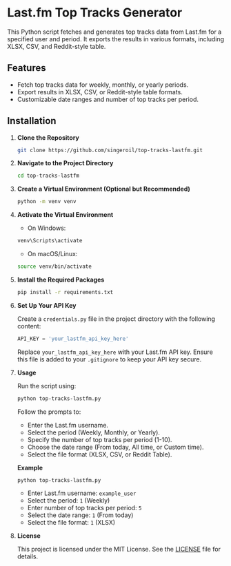 # Last.fm Top Tracks Generator

This Python script fetches and generates top tracks data from Last.fm for a specified user and period. It exports the results in various formats, including XLSX, CSV, and Reddit-style table.

## Features

- Fetch top tracks data for weekly, monthly, or yearly periods.
- Export results in XLSX, CSV, or Reddit-style table formats.
- Customizable date ranges and number of top tracks per period.

## Installation

1. **Clone the Repository**

    ```bash
    git clone https://github.com/singeroil/top-tracks-lastfm.git
    ```
    
2. **Navigate to the Project Directory**

    ```bash
    cd top-tracks-lastfm
    ```
    
3. **Create a Virtual Environment (Optional but Recommended)**

    ```bash
    python -m venv venv
    ```
    
4. **Activate the Virtual Environment**

    - On Windows:
    ```bash
    venv\Scripts\activate
    ```
    
    - On macOS/Linux:
    ```bash
    source venv/bin/activate
    ```
    
5. **Install the Required Packages**

    ```bash
    pip install -r requirements.txt
    ```
    
6. **Set Up Your API Key**

    Create a `credentials.py` file in the project directory with the following content:

    ```python
    API_KEY = 'your_lastfm_api_key_here'
    ```
    
    Replace `your_lastfm_api_key_here` with your Last.fm API key. Ensure this file is added to your `.gitignore` to keep your API key secure.

7. **Usage**

    Run the script using:

    ```bash
    python top-tracks-lastfm.py
    ```
    
    Follow the prompts to:

    - Enter the Last.fm username.
    - Select the period (Weekly, Monthly, or Yearly).
    - Specify the number of top tracks per period (1-10).
    - Choose the date range (From today, All time, or Custom time).
    - Select the file format (XLSX, CSV, or Reddit Table).

    **Example**

    ```bash
    python top-tracks-lastfm.py
    ```
    
    - Enter Last.fm username: `example_user`
    - Select the period: `1` (Weekly)
    - Enter number of top tracks per period: `5`
    - Select the date range: `1` (From today)
    - Select the file format: `1` (XLSX)

8. **License**

    This project is licensed under the MIT License. See the [LICENSE](LICENSE) file for details.